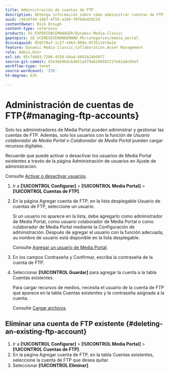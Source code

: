 ```yaml
---
title: Administración de cuentas de FTP
description: Obtenga información sobre cómo administrar cuentas de FTP en Adobe Dynamic Media Classic.
uuid: c9410f44-14bf-4f55-a199-f0f0de459219
contentOwner: Rick Brough
content-type: reference
products: SG_EXPERIENCEMANAGER/Dynamic-Media-Classic
geptopics: SG_SCENESEVENONDEMAND_PK/categories/media_portal
discoiquuid: d592f0a7-1c27-4463-998a-07351147da1d
feature: Dynamic Media Classic,Collaboration,Asset Management
role: Admin,User
exl-id: 95c7d403-7206-4158-b8ad-6091b24b5077
source-git-commit: 65e3b69bdcbd651a5f9ab100592217e61a8c05ef
workflow-type: tm+mt
source-wordcount: '235'
ht-degree: 63%

---
```


# Administración de cuentas de FTP{#managing-ftp-accounts}

Solo los administradores de Media Portal pueden administrar y gestionar las cuentas de FTP. Además, solo los usuarios con la función de *Usuario colaborador de Media Portal* o *Colaborador de Media Portal* pueden cargar recursos digitales.

Recuerde que puede activar o desactivar los usuarios de Media Portal existentes a través de la página Administración de usuarios en Ajuste de administración.

Consulte [Activar o desactivar usuarios](administration-setup.md#activating_or_deactivating_users).

1. Ir a **[!UICONTROL Configurar]** > **[!UICONTROL Media Portal]** > **[!UICONTROL Cuentas de FTP]**.
1. En la página Agregar cuenta de FTP, en la lista desplegable Usuario de cuentas de FTP, seleccione un usuario.

   Si un usuario no aparece en la lista, debe agregarlo como administrador de Media Portal, como usuario colaborador de Media Portal o como colaborador de Media Portal mediante la Configuración de administración. Después de agregar el usuario con la función adecuada, su nombre de usuario está disponible en la lista desplegable.

   Consulte [Agregar un usuario de Media Portal](adding-media-portal-users.md#adding_a_media_portal_user).

1. En los campos Contraseña y Confirmar, escriba la contraseña de la cuenta de FTP.
1. Seleccionar **[!UICONTROL Guardar]** para agregar la cuenta a la tabla Cuentas existentes.

   Para cargar recursos de medios, necesita el usuario de la cuenta de FTP que aparece en la tabla Cuentas existentes y la contraseña asignada a la cuenta.

   Consulte [Cargar archivos](uploading-files.md#uploading_files).

## Eliminar una cuenta de FTP existente {#deleting-an-existing-ftp-account}

1. Ir a **[!UICONTROL Configurar]** > **[!UICONTROL Media Portal]** > **[!UICONTROL Cuentas de FTP]**.
1. En la página Agregar cuenta de FTP, en la tabla Cuentas existentes, seleccione la cuenta de FTP que desea quitar.
1. Seleccionar **[!UICONTROL Eliminar]**.
